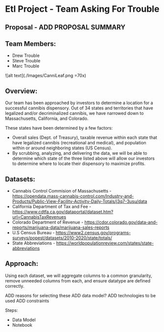 # Etl Project - Team Asking For Trouble

## Proposal - ADD PROPOSAL SUMMARY

## Team Members:
* Drew Trouble
* Steve Trouble
* Marc Trouble

![alt text](./Images/CanniLeaf.png =70x) 

## Overview:
Our team has been approached by investors to determine a location for a successful cannibis dispensory. 
Out of 34 states and territories that have legalized and/or decriminalized cannibis, we have narrowed down to Massachusetts, California, and Colorado. 

These states have been determined by a few factors:
* Overall sales (Dept. of Treasury), taxable revenue within each state that have legalized cannibis (recreational and medical), and population within or around neighboring states (US Census).
* By scrubbing, analyzing, and delivering the data, we will be able to determine which state of the three listed above will allow our investors to determine where to locate their dispensory to maximize profits.

## Datasets:
* Cannabis Control Commision of Massachusetts - https://opendata.mass-cannabis-control.com/Industry-and-Products/Public-View-Facility-Activity-Daily-Totals/j3q7-3usu/data
* California Department of Tax and Fee - https://www.cdtfa.ca.gov/dataportal/dataset.htm?url=CannabisTaxRevenues
* Colorado Department of Revenue - https://cdor.colorado.gov/data-and-reports/marijuana-data/marijuana-sales-reports
* U.S Census Bureau - https://www2.census.gov/programs-surveys/popest/datasets/2010-2020/state/totals/
* State Abbreviations - https://worldpopulationreview.com/states/state-abbreviations

## Approach:
Using each dataset, we will aggregate columns to a common granularity, remove unneeded columns from each, and ensure datatype are defined correctly.


ADD reasons for selecting these
ADD data model?
ADD technologies to be used
ADD constraints 

Steps:
 - Data Model
 - Notebook 